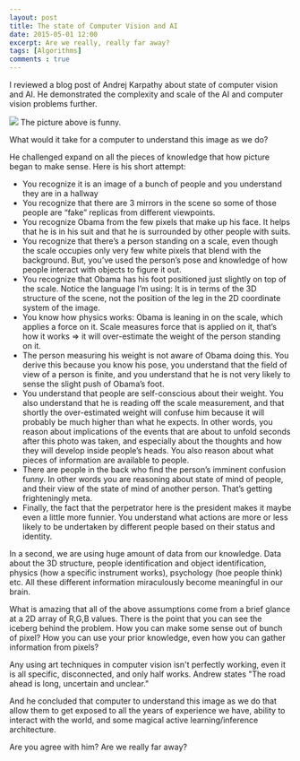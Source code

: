 ```yaml
---
layout: post
title: The state of Computer Vision and AI
date: 2015-05-01 12:00
excerpt: Are we really, really far away?
tags: [Algorithms]
comments : true
---
```


I reviewed a blog post of Andrej Karpathy about state of computer vision and AI. He demonstrated the complexity and scale of the AI and computer vision problems further.  


![](http://karpathy.github.io/assets/obamafunny.jpg)
The picture above is funny.

What would it take for a computer to understand this image as we do?

He challenged expand on all the pieces of knowledge that how picture began to make sense. Here is his short attempt:

- You recognize it is an image of a bunch of people and you understand they are in a hallway
- You recognize that there are 3 mirrors in the scene so some of those people are “fake” replicas from different viewpoints.
- You recognize Obama from the few pixels that make up his face. It helps that he is in his suit and that he is surrounded by other people with suits.
- You recognize that there’s a person standing on a scale, even though the scale occupies only very few white pixels that blend with the background. But, you’ve used the person’s pose and knowledge of how people interact with objects to figure it out.
- You recognize that Obama has his foot positioned just slightly on top of the scale. Notice the language I’m using: It is in terms of the 3D structure of the scene, not the position of the leg in the 2D coordinate system of the image.
- You know how physics works: Obama is leaning in on the scale, which applies a force on it. Scale measures force that is applied on it, that’s how it works => it will over-estimate the weight of the person standing on it.
- The person measuring his weight is not aware of Obama doing this. You derive this because you know his pose, you understand that the field of view of a person is finite, and you understand that he is not very likely to sense the slight push of Obama’s foot.
- You understand that people are self-conscious about their weight. You also understand that he is reading off the scale measurement, and that shortly the over-estimated weight will confuse him because it will probably be much higher than what he expects. In other words, you reason about implications of the events that are about to unfold seconds after this photo was taken, and especially about the thoughts and how they will develop inside people’s heads. You also reason about what pieces of information are available to people.
- There are people in the back who find the person’s imminent confusion funny. In other words you are reasoning about state of mind of people, and their view of the state of mind of another person. That’s getting frighteningly meta.
- Finally, the fact that the perpetrator here is the president makes it maybe even a little more funnier. You understand what actions are more or less likely to be undertaken by different people based on their status and identity.

In a second, we are using huge amount of data from our knowledge. Data about the 3D structure, people identification and object identification, physics (how a specific instrument works), psychology (hoe people think) etc. All these different information  miraculously become meaningful in our brain.

What is amazing that all of the above assumptions come from a brief glance at a 2D array of R,G,B values. There is the point that you can see the iceberg behind the problem. How you can make some sense out of bunch of pixel? How you can use your prior knowledge, even how you can gather information from pixels?

Any using art techniques in computer vision isn't perfectly working, even it is all specific, disconnected, and only half works. Andrew states "The road ahead is long, uncertain and unclear."

And he concluded that computer to understand this image as we do that allow them to get exposed to all the years of experience we have, ability to interact with the world, and some magical active learning/inference architecture.

Are you agree with him? Are we really far away?
